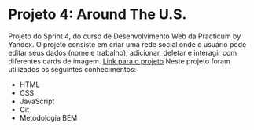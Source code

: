 # Projeto 4: Around The U.S.

Projeto do Sprint 4, do curso de Desenvolvimento Web da Practicum by Yandex. O projeto consiste em criar uma rede social onde o usuário pode editar seus dados (nome e trabalho), adicionar, deletar e interagir com diferentes cards de imagem.
[Link para o projeto](https://arthurfms.github.io/web_project_4)
Neste projeto foram utilizados os seguintes conhecimentos:

- HTML
- CSS
- JavaScript
- Git
- Metodologia BEM
